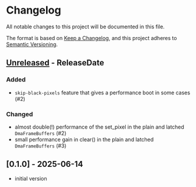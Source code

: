 # Changelog

All notable changes to this project will be documented in this file.

The format is based on [Keep a Changelog](https://keepachangelog.com/en/1.0.0/),
and this project adheres to [Semantic Versioning](https://semver.org/spec/v2.0.0.html).

<!-- next-header -->

## [Unreleased] - ReleaseDate

### Added

- `skip-black-pixels` feature that gives a performance boot in some cases (#2)

### Changed

- almost double(!) performance of the set_pixel in the plain and latched `DmaFrameBuffers` (#2)
- small performance gain in clear() in the plain and latched `DmaFrameBuffers` (#3)

## [0.1.0] - 2025-06-14

- initial version

<!-- next-url -->
[Unreleased]: https://github.com/liebman/hub75-framebuffer/compare/v0.1.0...HEAD
